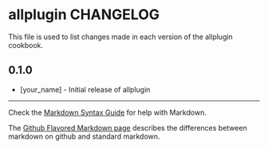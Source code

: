 # allplugin CHANGELOG

This file is used to list changes made in each version of the allplugin cookbook.

## 0.1.0
- [your_name] - Initial release of allplugin

- - -
Check the [Markdown Syntax Guide](http://daringfireball.net/projects/markdown/syntax) for help with Markdown.

The [Github Flavored Markdown page](http://github.github.com/github-flavored-markdown/) describes the differences between markdown on github and standard markdown.
